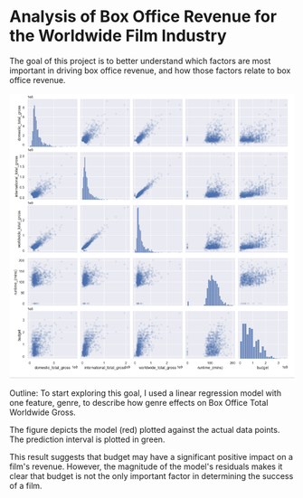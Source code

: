# Analysis of Box Office Revenue for the Worldwide Film Industry

The goal of this project is to better understand which factors are most important in driving box office revenue, and how those factors relate to box office revenue.

![image](https://github.com/CMCGowan1/NBM_Regression_Project_2/blob/main/Screen%20Shot%202021-09-28%20at%201.45.38%20PM.png)

Outline:
To start exploring this goal, I used a linear regression model with one feature, genre, to describe how genre effects on Box Office Total Worldwide Gross.

The figure depicts the model (red) plotted against the actual data points. The prediction interval is plotted in green.

This result suggests that budget may have a significant positive impact on a film's revenue. However, the magnitude of the model's residuals makes it clear that budget is not the only important factor in determining the success of a film.
